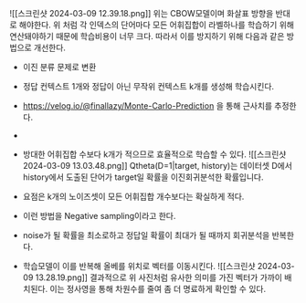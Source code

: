 ![[스크린샷 2024-03-09 12.39.18.png]]
위는 CBOW모델이며 화살표 방향을 반대로 해야한다.
위 처럼 각 인덱스의 단어마다 모든 어휘집합이 라벨하나를 학습하기 위해 연산돼야하기 때문에 학습비용이 너무 크다.
따라서 이를 방지하기 위해 다음과 같은 방법으로 개선한다.

- 이진 분류 문제로 변환
- 정답 컨텍스트 1개와 정답이 아닌 무작위 컨텍스트 k개를 생성해 학습시킨다.
- https://velog.io/@finallazy/Monte-Carlo-Prediction 을 통해 근사치를 추정한다.
- 
- 방대한 어휘집합 수보다 k개가 적으므로 효율적으로 학습할 수 있다.
![[스크린샷 2024-03-09 13.03.48.png]]
Qtheta(D=1|target, history)는 데이터셋 D에서 history에서 도출된 단어가 target일 확률을 이진회귀분석한 확률입니다.

- 요점은 k개의 노이즈셋이 모든 어휘집합 개수보다는 확실하게 적다.
- 이런 방법을 Negative sampling이라고 한다.
- noise가 될 확률을 최소로하고 정답일 확률이 최대가 될 때까지 회귀분석을 반복한다.
- 학습모델이 이를 반복해 올베를 위치로 벡터를 이동시킨다.
![[스크린샷 2024-03-09 13.28.19.png]]
결과적으로 위 사진처럼 유사한 의미를 가진 벡터가 가까이 배치된다.
이는 정사영을 통해 차원수를 줄여 좀 더 명료하게 확인할 수 있다.

